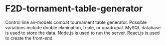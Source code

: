 # F2D-tornament-table-generator
Control line air-models combat tournament table generator.
Possible variations include double elimination, triple, or quadrupal.
MySQL database is used to store the data.
Node.js is used to run the server.
React.js is used to create the front-end.

